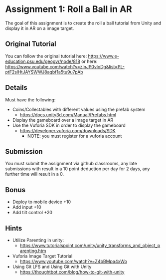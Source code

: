 # Assignment 1: Roll a Ball in AR

The goal of this assignment is to create the roll a ball tutorial from Unity and display it in AR on a image target. 

## Original Tutorial
You can follow the original tutorial here:
https://www.e-education.psu.edu/geogvr/node/818
or here:
https://www.youtube.com/watch?v=zlnJP0vloDg&list=PL-ptF2slHtJAYSWWJ8aqbf1a5tu9u7pAb

## Details
Must have the following:
- Coins/Collectables with different values using the prefab system
	- https://docs.unity3d.com/Manual/Prefabs.html
- Display the gameboard over a image target in AR
- Use the Vuforia SDK in order to display the gameboard
	- https://developer.vuforia.com/downloads/SDK
		- NOTE: you must register for a vuforia account

## Submission
You must submit the assignment via github classrooms, any late submissions with result in a 10 point deduction per day for 2 days, any further time will result in a 0.

## Bonus

- Deploy to mobile device +10
- Add input +10
- Add tilt control +20

## Hints
- Utilize Parenting in unity:
	- https://www.tutorialspoint.com/unity/unity_transforms_and_object_parenting.htm
- Vuforia Image Target Tutorial
	- https://www.youtube.com/watch?v=Z4bBMpa4xWo
- Using Git LFS and Using Git with Unity
	- https://thoughtbot.com/blog/how-to-git-with-unity


